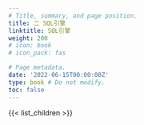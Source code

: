 ```yaml
---
# Title, summary, and page position.
title: 二 SQL引擎 
linktitle: SQL引擎
weight: 200 
# icon: book
# icon_pack: fas

# Page metadata.
date: '2022-06-15T00:00:00Z'
type: book # Do not modify.
toc: false
---
```


{{< list_children >}}
